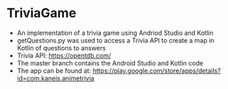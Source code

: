 # TriviaGame

- An implementation of a trivia game using Andriod Studio and Kotlin 
- getQuestions.py was used to access a Trivia API to create a map in Kotlin of questions to answers
- Trivia API: https://opentdb.com/
- The master branch contains the Android Studio and Kotlin code
- The app can be found at: https://play.google.com/store/apps/details?id=com.kaneis.animetrivia






